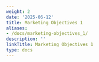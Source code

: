 ```yaml
---
weight: 2
date: '2025-06-12'
title: Marketing Objectives 1
aliases:
- /docs/marketing-objectives_1/
description: ''
linkTitle: Marketing Objectives 1
type: docs
---
```


